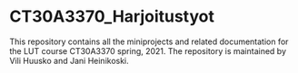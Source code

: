 # CT30A3370_Harjoitustyot
This repository contains all the miniprojects and related documentation for the LUT course CT30A3370 spring, 2021.
The repository is maintained by Vili Huusko and Jani Heinikoski.
